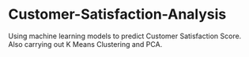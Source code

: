 # Customer-Satisfaction-Analysis
Using machine learning models to predict Customer Satisfaction Score. Also carrying out K Means Clustering and PCA.
